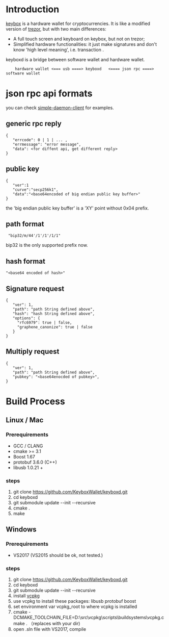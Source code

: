 # Introduction

[keybox](https://keybox.magicw.net) is a hardware wallet for cryptocurrencies. It is like a modified version of [trezor](https://trezor.io), but with two main differences:

+ A full touch screen and keyboard on keybox, but not on trezor;
+ Simplified hardware functionalities: it just make signatures and don't know 'high level meaning', i.e. transaction .

keyboxd is a bridge between software wallet and hardware wallet.


````
    hardware wallet <=== usb ====> keyboxd   <==== json rpc ====> software wallet
````



# json rpc api formats

you can check [simple-daemon-client](https://github.com/KeyboxWallet/simple-daemon-client) for examples.

## generic rpc reply 

````
{ 
   "errcode": 0 | 1 | ... ,
   "errmessage": "error message",
   "data": <for diffent api, get different reply>
}
````

## public key 

````
{
   "ver":1
   "curve":"secp256k1",
   "data":"<base64encoded of big endian public key buffer>"
}
````

the 'big endian public key buffer' is a 'XY' point without 0x04 prefix. 

## path format

````
 "bip32/m/44'/1'/1'/1/1"
````

bip32 is the only supported prefix now.


## hash format

````
"<base64 encoded of hash>"
````

## Signature request

````
{
   "ver": 1,
   "path": "path String defined above",
   "hash": "hash String defined above",
   "options": {
     "rfc6979": true | false,
     "graphene_canonize": true | false
   }
} 
````

## Multiply request

````
{
   "ver": 1,
   "path": "path String defined above",
   "pubkey": "<base64enocded of pubkey>",
} 
````



# Build Process


## Linux / Mac 

### Prerequirements

+ GCC / CLANG 
+ cmake >= 3.1
+ Boost 1.67
+ protobuf 3.6.0 (C++)
+ libusb 1.0.21 + 

### steps

1. git clone https://github.com/KeyboxWallet/keyboxd.git
1. cd keyboxd
1. git submodule update --init --recursive
1. cmake .
1. make

## Windows

### Prerequirements

+ VS2017 (VS2015 should be ok, not tested.)

### steps

1. git clone https://github.com/KeyboxWallet/keyboxd.git
1. cd keyboxd
1. git submodule update --init --recursive
1. install [vcpkg](https://github.com/Microsoft/vcpkg)
1. use vcpkg to install these packages: libusb protobuf boost
1. set environment var vcpkg_root to where vcpkg is installed
1. cmake -DCMAKE_TOOLCHAIN_FILE=D:\src\vcpkg\scripts\buildsystems\vcpkg.cmake .  （replaces with your dir)
1. open .sln file with VS2017, compile
